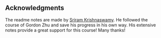 ## Acknowledgments
The readme notes are made by [Sriram Krishnaswamy](https://github.com/sriramkswamy/watchandcodejs).
He followed the course of Gordon Zhu and save his progress in his own way. His extensive notes provide a great support for this course! Many thanks! 

